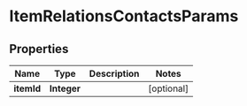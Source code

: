 

# ItemRelationsContactsParams

## Properties

Name | Type | Description | Notes
------------ | ------------- | ------------- | -------------
**itemId** | **Integer** |  |  [optional]




